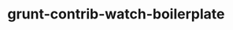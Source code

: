 grunt-contrib-watch-boilerplate
===============================

<script src="http://localhost:35729/livereload.js"></script>
